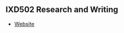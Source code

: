 <h2>IXD502 Research and Writing</h2>

+ [Website](http://sarahjaneowens.github.io/IXD502-ResearchandWriting/home.html)